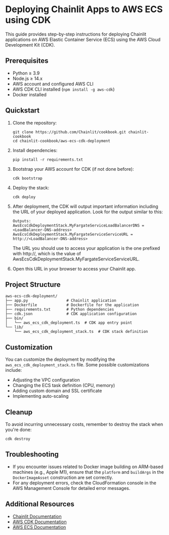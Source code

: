 # Deploying Chainlit Apps to AWS ECS using CDK

This guide provides step-by-step instructions for deploying Chainlit applications on AWS Elastic Container Service (ECS) using the AWS Cloud Development Kit (CDK).

## Prerequisites

- Python ≥ 3.9
- Node.js ≥ 14.x
- AWS account and configured AWS CLI
- AWS CDK CLI installed (`npm install -g aws-cdk`)
- Docker installed

## Quickstart

1. Clone the repository:
   ```
   git clone https://github.com/Chainlit/cookbook.git chainlit-cookbook
   cd chainlit-cookbook/aws-ecs-cdk-deployment
   ```

2. Install dependencies:
   ```
   pip install -r requirements.txt
   ```

3. Bootstrap your AWS account for CDK (if not done before):
   ```
   cdk bootstrap
   ```

4. Deploy the stack:
   ```
   cdk deploy
   ```

5. After deployment, the CDK will output important information including the URL of your deployed application. Look for the output similar to this:
    ```
    Outputs:
    AwsEcsCdkDeploymentStack.MyFargateServiceLoadBalancerDNS = <LoadBalancer-DNS-address>
    AwsEcsCdkDeploymentStack.MyFargateServiceServiceURL = http://<LoadBalancer-DNS-address>
    ```
    The URL you should use to access your application is the one prefixed with http://, which is the value of AwsEcsCdkDeploymentStack.MyFargateServiceServiceURL.

6. Open this URL in your browser to access your Chainlit app.

## Project Structure

```
aws-ecs-cdk-deployment/
├── app.py                 # Chainlit application
├── Dockerfile             # Dockerfile for the application
├── requirements.txt       # Python dependencies
├── cdk.json               # CDK application configuration
├── bin/
│   └── aws_ecs_cdk_deployment.ts  # CDK app entry point
└── lib/
    └── aws_ecs_cdk_deployment_stack.ts  # CDK stack definition
```

## Customization

You can customize the deployment by modifying the `aws_ecs_cdk_deployment_stack.ts` file. Some possible customizations include:

- Adjusting the VPC configuration
- Changing the ECS task definition (CPU, memory)
- Adding custom domain and SSL certificate
- Implementing auto-scaling

## Cleanup

To avoid incurring unnecessary costs, remember to destroy the stack when you're done:

```
cdk destroy
```

## Troubleshooting

- If you encounter issues related to Docker image building on ARM-based machines (e.g., Apple M1), ensure that the `platform` and `buildArgs` in the `DockerImageAsset` construction are set correctly.
- For any deployment errors, check the CloudFormation console in the AWS Management Console for detailed error messages.

## Additional Resources

- [Chainlit Documentation](https://docs.chainlit.io)
- [AWS CDK Documentation](https://docs.aws.amazon.com/cdk/latest/guide/home.html)
- [AWS ECS Documentation](https://docs.aws.amazon.com/ecs/)